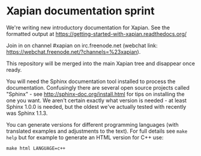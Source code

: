 # Xapian documentation sprint

We're writing new introductory documentation for Xapian.  See the formatted
output at https://getting-started-with-xapian.readthedocs.org/

Join in on channel #xapian on irc.freenode.net (webchat link:
https://webchat.freenode.net/?channels=%23xapian).

This repository will be merged into the main Xapian tree and disappear
once ready.

You will need the Sphinx documentation tool installed to process the
documentation.  Confusingly there are several open source projects called
"Sphinx" - see http://sphinx-doc.org/install.html for tips on installing
the one you want.  We aren't certain exactly what version is needed - at
least Sphinx 1.0.0 is needed, but the oldest we've actually tested with
recently was Sphinx 1.1.3.

You can generate versions for different programming languages (with translated
examples and adjustments to the text).  For full details see `make help`
but for example to generate an HTML version for C++ use:

```
make html LANGUAGE=c++
```
